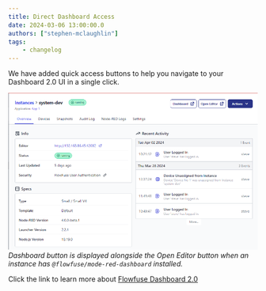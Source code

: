 ```yaml
---
title: Direct Dashboard Access
date: 2024-03-06 13:00:00.0
authors: ["stephen-mclaughlin"]
tags:
    - changelog
---
```


We have added quick access buttons to help you navigate to your Dashboard 2.0 UI in a single click.

![](./images/Dashboard-Link.png)
_Dashboard button is displayed alongside the Open Editor button when an instance has `@flowfuse/mode-red-dashboard` installed._


Click the link to learn more about [Flowfuse Dashboard 2.0](https://dashboard.flowfuse.com/)
